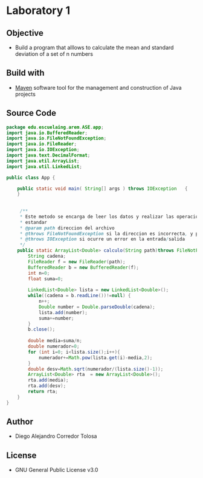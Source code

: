 # Laboratory 1

## Objective 
- Build a program that alllows to calculate the mean and standard deviation of a set of n numbers 

## Build with 
- [Maven](https://maven.apache.org/) software tool for the management and construction of Java projects

## Source Code
```java
package edu.escuelaing.arem.ASE.app;
import java.io.BufferedReader;
import java.io.FileNotFoundException;
import java.io.FileReader;
import java.io.IOException;
import java.text.DecimalFormat;
import java.util.ArrayList;
import java.util.LinkedList;

public class App {

    public static void main( String[] args ) throws IOException   {
    }
    
    
     /**
     * Este metodo se encarga de leer los datos y realizar las operaciones respectivas para calcular la media y las desviacion
     * estandar
     * @param path direccion del archivo 
     * @throws FileNotFoundException si la direccion es incorrecta, y por lo tanto no se encuentra el archivo
     * @throws IOException si ocurre un error en la entrada/salida
     */
    public static ArrayList<Double> calculo(String path)throws FileNotFoundException, IOException{  
        String cadena;
        FileReader f = new FileReader(path);
        BufferedReader b = new BufferedReader(f);
        int n=0;
        float suma=0;
		
        LinkedList<Double> lista = new LinkedList<Double>();
        while((cadena = b.readLine())!=null) {      
            n++;
            Double number = Double.parseDouble(cadena);
            lista.add(number);
            suma+=number;
        }
        b.close();  
		
        double media=suma/n;
        double numerador=0;
        for (int i=0; i<lista.size();i++){
            numerador+=Math.pow(lista.get(i)-media,2);
        }
        double desv=Math.sqrt(numerador/(lista.size()-1));
        ArrayList<Double> rta  = new ArrayList<Double>();
        rta.add(media);
        rta.add(desv);
        return rta; 
    }
}
```
## Author 
- Diego Alejandro Corredor Tolosa 

## License 
- GNU General Public License v3.0
